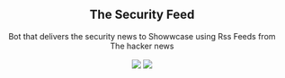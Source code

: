 <h2 align="center"> The Security Feed </h2> 
<p align="center"> Bot that delivers the security news to Showwcase using Rss Feeds from The hacker news</p>
<p align="center"> <img src="https://img.shields.io/badge/node.js-6DA55F?style=for-the-badge&logo=node.js&logoColor=white" align="center"/> <img src="https://img.shields.io/badge/github%20actions-%232671E5.svg?style=for-the-badge&logo=githubactions&logoColor=white" align="center"/></p>

